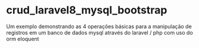 # crud_laravel8_mysql_bootstrap
Um exemplo demonstrando as 4 operações básicas para a manipulação de registros em um banco de dados mysql através do laravel / php com uso do orm eloquent
